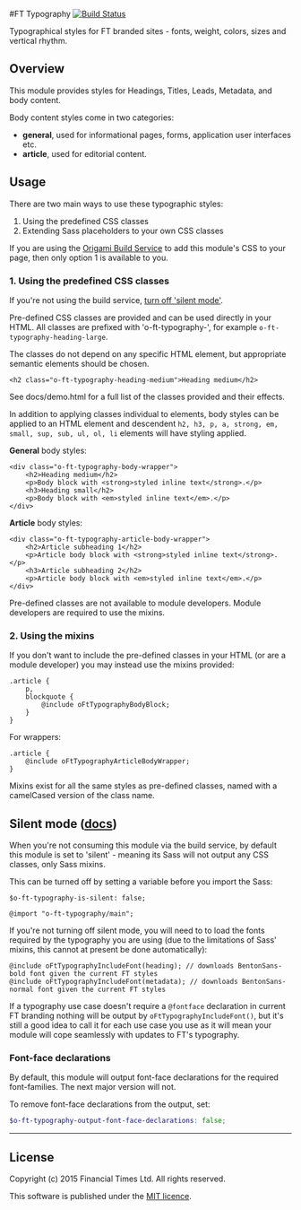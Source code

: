 #FT Typography [![Build Status](https://travis-ci.org/Financial-Times/o-typography.png?branch=master)](https://travis-ci.org/Financial-Times/o-typography)

Typographical styles for FT branded sites - fonts, weight, colors, sizes and vertical rhythm.

## Overview

This module provides styles for Headings, Titles, Leads, Metadata, and body content.

Body content styles come in two categories:

* **general**, used for informational pages, forms, application user interfaces etc.
* **article**, used for editorial content. 

## Usage

There are two main ways to use these typographic styles:

1. Using the predefined CSS classes
2. Extending Sass placeholders to your own CSS classes

If you are using the [Origami Build Service](http://financial-times.github.io/ft-origami/docs/developer-guide/build-service/) to add this module's CSS to your page, then only option 1 is available to you.

### 1. Using the predefined CSS classes

If you're not using the build service, [turn off 'silent mode'](#silentmode).

Pre-defined CSS classes are provided and can be used directly in your HTML. All classes are prefixed with 'o-ft-typography-', for example `o-ft-typography-heading-large`.

The classes do not depend on any specific HTML element, but appropriate semantic elements should be chosen.

	<h2 class="o-ft-typography-heading-medium">Heading medium</h2>

See docs/demo.html for a full list of the classes provided and their effects. 

In addition to applying classes individual to elements, body styles can be applied to an HTML element and descendent `h2, h3, p, a, strong, em, small, sup, sub, ul, ol, li` elements will have styling applied.

**General** body styles:

	<div class="o-ft-typography-body-wrapper">
		<h2>Heading medium</h2>
		<p>Body block with <strong>styled inline text</strong>.</p>
		<h3>Heading small</h2>
		<p>Body block with <em>styled inline text</em>.</p>
	</div>

**Article** body styles:

	<div class="o-ft-typography-article-body-wrapper">
		<h2>Article subheading 1</h2>
		<p>Article body block with <strong>styled inline text</strong>.</p>
		<h3>Article subheading 2</h2>
		<p>Article body block with <em>styled inline text</em>.</p>
	</div>

Pre-defined classes are not available to module developers. Module developers are required to use the mixins.

### 2. Using the mixins

If you don't want to include the pre-defined classes in your HTML (or are a module developer) you may instead use the mixins provided:

	.article {
		p,
		blockquote {
			@include oFtTypographyBodyBlock;
		}
	}

For wrappers:

	.article {
		@include oFtTypographyArticleBodyWrapper;
	}

Mixins exist for all the same styles as pre-defined classes, named with a camelCased version of the class name.


## Silent mode ([docs](http://origami.ft.com/docs/syntax/scss/#silent-styles)) <a name="silentmode"></a>

When you're not consuming this module via the build service, by default this module is set to 'silent' - meaning its Sass will not output any CSS classes, only Sass mixins.

This can be turned off by setting a variable before you import the Sass:

	$o-ft-typography-is-silent: false;
	
	@import "o-ft-typography/main";

If you're not turning off silent mode, you will need to to load the fonts required by the typography you are using (due to the limitations of Sass' mixins, this cannot at present be done automatically):

	@include oFtTypographyIncludeFont(heading); // downloads BentonSans-bold font given the current FT styles
	@include oFtTypographyIncludeFont(metadata); // downloads BentonSans-normal font given the current FT styles

If a typography use case doesn't require a `@fontface` declaration in current FT branding nothing will be output by `oFtTypographyIncludeFont()`, but it's still a good idea to call it for each use case you use as it will mean your module will cope seamlessly with updates to FT's typography.

### Font-face declarations

By default, this module will output font-face declarations for the required font-families. The next major version will not.

To remove font-face declarations from the output, set:

```scss
$o-ft-typography-output-font-face-declarations: false;
```

----

## License

Copyright (c) 2015 Financial Times Ltd. All rights reserved.

This software is published under the [MIT licence](http://opensource.org/licenses/MIT).
